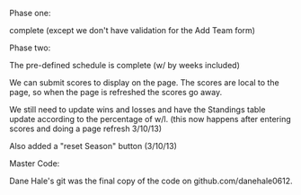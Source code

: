 Phase one:

complete (except we don't have validation for the Add Team form)

Phase two:

The pre-defined schedule is complete (w/ by weeks included)

We can submit scores to display on the page.
The scores are local to the page, so when the page is refreshed the scores go away.

We still need to update wins and losses and have the Standings table update according to the percentage of w/l. (this now happens after entering scores and doing a page refresh 3/10/13)

Also added a "reset Season" button (3/10/13)



Master Code:

Dane Hale's git was the final copy of the code on github.com/danehale0612.

